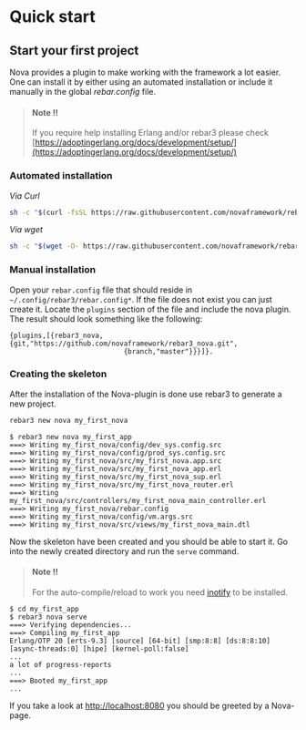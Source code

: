 # Quick start

## Start your first project

Nova provides a plugin to make working with the framework a lot easier. One can install it by either using
an automated installation or include it manually in the global *rebar.config* file.

> #### Note :bangbang:
>
> If you require help installing Erlang and/or rebar3 please check [https://adoptingerlang.org/docs/development/setup/](https://adoptingerlang.org/docs/development/setup/)

### Automated installation

*Via Curl*

```bash
sh -c "$(curl -fsSL https://raw.githubusercontent.com/novaframework/rebar3_nova/master/install.sh)"
```

*Via wget*
```bash
sh -c "$(wget -O- https://raw.githubusercontent.com/novaframework/rebar3_nova/master/install.sh)"
```

### Manual installation

Open your `rebar.config` file that should reside in `~/.config/rebar3/rebar.config*`. If the file does not exist you
can just create it. Locate the `plugins` section of the file and include the nova plugin. The result should look something like
the following:

```
{plugins,[{rebar3_nova,{git,"https://github.com/novaframework/rebar3_nova.git",
                            {branch,"master"}}}]}.
```


### Creating the skeleton

After the installation of the Nova-plugin is done use rebar3 to generate a new project.

```bash
rebar3 new nova my_first_nova
```

```
$ rebar3 new nova my_first_app
===> Writing my_first_nova/config/dev_sys.config.src
===> Writing my_first_nova/config/prod_sys.config.src
===> Writing my_first_nova/src/my_first_nova.app.src
===> Writing my_first_nova/src/my_first_nova_app.erl
===> Writing my_first_nova/src/my_first_nova_sup.erl
===> Writing my_first_nova/src/my_first_nova_router.erl
===> Writing my_first_nova/src/controllers/my_first_nova_main_controller.erl
===> Writing my_first_nova/rebar.config
===> Writing my_first_nova/config/vm.args.src
===> Writing my_first_nova/src/views/my_first_nova_main.dtl
```

Now the skeleton have been created and you should be able to start it. Go into the newly created directory and run the `serve` command.

> #### Note :bangbang:
>
> For the auto-compile/reload to work you need [inotify](https://github.com/massemanet/inotify) to be installed.

```
$ cd my_first_app
$ rebar3 nova serve
===> Verifying dependencies...
===> Compiling my_first_app
Erlang/OTP 20 [erts-9.3] [source] [64-bit] [smp:8:8] [ds:8:8:10] [async-threads:0] [hipe] [kernel-poll:false]
...
a lot of progress-reports
...
===> Booted my_first_app
...
```

If you take a look at [http://localhost:8080](http://localhost:8080) you should be greeted by a Nova-page.
